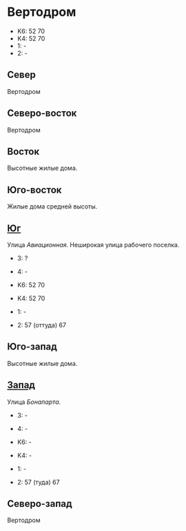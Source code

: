# Вертодром

* K6:   52  70
* K4:   52  70
* 1:    -
* 2:    -

## Север

Вертодром

## Северо-восток

Вертодром

## Восток

Высотные жилые дома.

## Юго-восток

Жилые дома средней высоты.

## [Юг](./10505040.md)

Улица *Авиационная*.
Неширокая улица рабочего поселка.

* 3:    ?
* 4:    -

* K6:   52  70
* K4:   52  70
* 1:    -
* 2:    57 (оттуда) 67

## Юго-запад

Высотные жилые дома.

## [Запад](./10450030.md)

Улица *Бонапарта*.

* 3:    -
* 4:    -

* K6:   -
* K4:   -
* 1:    -
* 2:    57 (туда)   67

## Северо-запад

Вертодром
